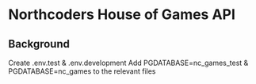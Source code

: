 # Northcoders House of Games API

## Background

Create .env.test & .env.development
Add PGDATABASE=nc_games_test & PGDATABASE=nc_games to the relevant files
